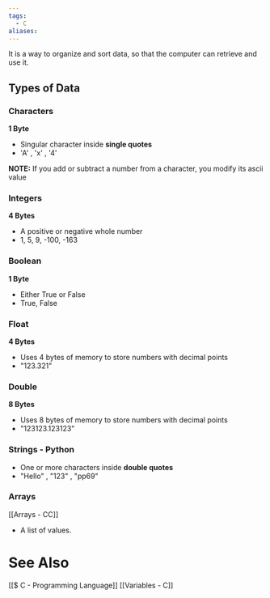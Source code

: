 ```yaml
---
tags:
  - C
aliases:
---
```

It is a way to organize and sort data, so that the computer can retrieve and use it.

## Types of Data
### Characters
**1 Byte**
- Singular character inside **single quotes**
- 'A' , 'x' , '4'

**NOTE:** If you add or subtract a number from a character, you modify its ascii value

### Integers
**4 Bytes**
- A positive or negative whole number
- 1, 5, 9, -100, -163

### Boolean
**1 Byte**
- Either True or False
- True, False

### Float
**4 Bytes**
- Uses 4 bytes of memory to store numbers with decimal points
- "123.321"
### Double
**8 Bytes**
- Uses 8 bytes of memory to store numbers with decimal points
- "123123.123123"

### Strings - Python
- One or more characters inside **double quotes**
- "Hello" , "123" , "pp69"

### Arrays
[[Arrays - CC]]
- A list of values.

# See Also
[[$ C - Programming Language]]
[[Variables - C]]